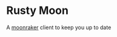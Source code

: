 # Rusty Moon

A [moonraker] client to keep you up to date

[moonraker]: https://moonraker.readthedocs.io/en/latest/
